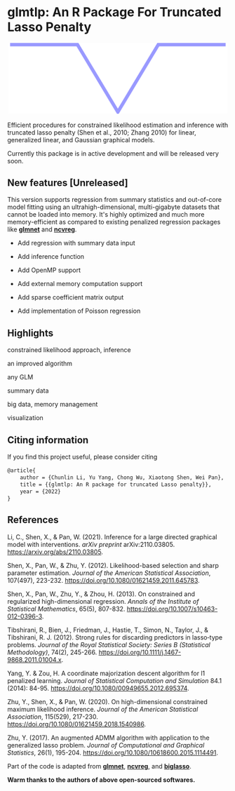 # **glmtlp**: An R Package For Truncated Lasso Penalty

<p align="center">
  <img src="GLMTLP.png" alt="glmtlp" width="500"/>
</p>

Efficient procedures for constrained likelihood estimation and inference with truncated lasso penalty (Shen et al., 2010; Zhang 2010) for linear, generalized linear, and Gaussian graphical models. 

Currently this package is in active development and will be released very soon.
## New features [Unreleased]

This version supports regression from summary statistics and out-of-core model fitting using an ultrahigh-dimensional, multi-gigabyte datasets that cannot be loaded into memory. It's highly optimized and much more memory-efficient as compared to existing penalized regression packages like [**glmnet**](https://github.com/cran/glmnet) and [**ncvreg**](https://github.com/pbreheny/ncvreg/). 

- Add regression with summary data input

- Add inference function

- Add OpenMP support

- Add external memory computation support

- Add sparse coefficient matrix output

- Add implementation of Poisson regression

## Highlights

constrained likelihood approach, inference

an improved algorithm 

any GLM

summary data

big data, memory management

visualization



## Citing information

If you find this project useful, please consider citing 
```
@article{
    author = {Chunlin Li, Yu Yang, Chong Wu, Xiaotong Shen, Wei Pan},
    title = {{glmtlp: An R package for truncated Lasso penalty}},
    year = {2022}
}
```


## References

Li, C., Shen, X., & Pan, W. (2021). Inference for a large directed graphical model with interventions. *arXiv preprint* arXiv:2110.03805. <https://arxiv.org/abs/2110.03805>.

Shen, X., Pan, W., & Zhu, Y. (2012). Likelihood-based selection and sharp parameter estimation. *Journal of the American Statistical Association*, 107(497), 223-232. <https://doi.org/10.1080/01621459.2011.645783>.

Shen, X., Pan, W., Zhu, Y., & Zhou, H. (2013). On constrained and regularized high-dimensional regression. *Annals of the Institute of Statistical Mathematics*, 65(5), 807-832. <https://doi.org/10.1007/s10463-012-0396-3>.

Tibshirani, R., Bien, J., Friedman, J., Hastie, T., Simon, N., Taylor, J., & Tibshirani, R. J. (2012). Strong rules for discarding predictors in lasso‐type problems. *Journal of the Royal Statistical Society: Series B (Statistical Methodology)*, 74(2), 245-266. <https://doi.org/10.1111/j.1467-9868.2011.01004.x>.

Yang, Y. & Zou, H. A coordinate majorization descent algorithm for l1 penalized learning. *Journal of Statistical Computation and Simulation* 84.1 (2014): 84-95. <https://doi.org/10.1080/00949655.2012.695374>.

Zhu, Y., Shen, X., & Pan, W. (2020). On high-dimensional constrained maximum likelihood inference. *Journal of the American Statistical Association*, 115(529), 217-230. <https://doi.org/10.1080/01621459.2018.1540986>.

Zhu, Y. (2017). An augmented ADMM algorithm with application to the generalized lasso problem. *Journal of Computational and Graphical Statistics*, 26(1), 195-204. <https://doi.org/10.1080/10618600.2015.1114491>.

Part of the code is adapted from [**glmnet**](https://github.com/cran/glmnet), [**ncvreg**](https://github.com/pbreheny/ncvreg/), and [**biglasso**](https://github.com/YaohuiZeng/biglasso).

**Warm thanks to the authors of above open-sourced softwares.**